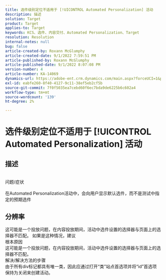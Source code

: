 ```yaml
---
title: 选件级别定位不适用于 [!UICONTROL Automated Personalization] 活动
description: 描述
solution: Target
product: Target
applies-to: Target
keywords: KCS、选件、内容交付、Automated Personalization、Target
resolution: Resolution
internal-notes: null
bug: false
article-created-by: Roxann McGlumphy
article-created-date: 9/1/2022 7:59:51 PM
article-published-by: Roxann McGlumphy
article-published-date: 9/1/2022 8:07:08 PM
version-number: 4
article-number: KA-14069
dynamics-url: https://adobe-ent.crm.dynamics.com/main.aspx?forceUCI=1&pagetype=entityrecord&etn=knowledgearticle&id=9cd741a0-302a-ed11-9db1-002248086a27
exl-id: eabfe260-8f40-4127-9c11-38ef5eb2cf5b
source-git-commit: 7f0f5035ea7cebd60f6ec7bda9de6225b6c602a4
workflow-type: tm+mt
source-wordcount: '139'
ht-degree: 2%

---
```


# 选件级别定位不适用于 [!UICONTROL Automated Personalization] 活动

## 描述

<br>问题/症状<br><br>
在Automated Personalization活动中，会向用户显示默认选件，而不是测试中指定的预期选件


## 分辨率


这可能是一个投放问题，在内容投放期间，活动中选件设置的选择器与页面上的选择器不匹配。 如果是这种情况，建议
<br>根本原因<br>
这可能是一个投放问题，在内容投放期间，活动中选件设置的选择器与页面上的选择器不匹配。
<br>解决/解决方法的步骤<br>
由于所有div标记都具有唯一类，因此应通过打开“类”站点首选项并将“id”首选项保持为关闭来创建活动。
